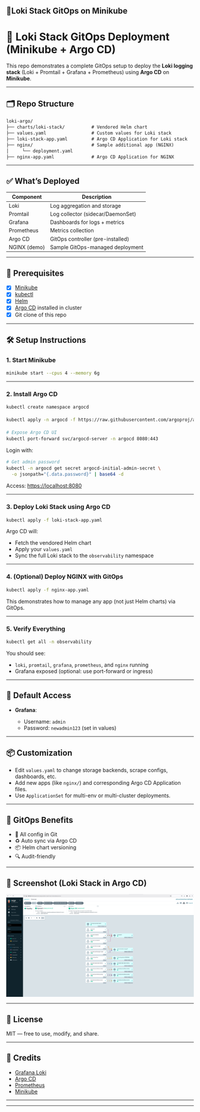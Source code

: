 ## 📘Loki Stack GitOps on Minikube


# 🚀 Loki Stack GitOps Deployment (Minikube + Argo CD)

This repo demonstrates a complete GitOps setup to deploy the **Loki logging stack** (Loki + Promtail + Grafana + Prometheus) using **Argo CD** on **Minikube**.

---

## 🗂️ Repo Structure
```
loki-argo/
├── charts/loki-stack/          # Vendored Helm chart
├── values.yaml                 # Custom values for Loki stack
├── loki-stack-app.yaml         # Argo CD Application for Loki stack
├── nginx/                      # Sample additional app (NGINX)
│     └── deployment.yaml
├── nginx-app.yaml              # Argo CD Application for NGINX
```

---

## ✅ What’s Deployed

| Component    | Description                       |
|--------------|-----------------------------------|
| Loki         | Log aggregation and storage       |
| Promtail     | Log collector (sidecar/DaemonSet) |
| Grafana      | Dashboards for logs + metrics     |
| Prometheus   | Metrics collection                 |
| Argo CD      | GitOps controller (pre-installed) |
| NGINX (demo) | Sample GitOps-managed deployment  |

---

## 🚀 Prerequisites

- [x] [Minikube](https://minikube.sigs.k8s.io/)
- [x] [kubectl](https://kubernetes.io/docs/tasks/tools/)
- [x] [Helm](https://helm.sh/)
- [x] [Argo CD](https://argo-cd.readthedocs.io/) installed in cluster
- [x] Git clone of this repo

---

## 🛠️ Setup Instructions

### 1. Start Minikube

```bash
minikube start --cpus 4 --memory 6g
````

---

### 2. Install Argo CD

```bash
kubectl create namespace argocd

kubectl apply -n argocd -f https://raw.githubusercontent.com/argoproj/argo-cd/stable/manifests/install.yaml

# Expose Argo CD UI
kubectl port-forward svc/argocd-server -n argocd 8080:443
```

Login with:

```bash
# Get admin password
kubectl -n argocd get secret argocd-initial-admin-secret \
  -o jsonpath="{.data.password}" | base64 -d
```

Access: [https://localhost:8080](https://localhost:8080)

---

### 3. Deploy Loki Stack using Argo CD

```bash
kubectl apply -f loki-stack-app.yaml
```

Argo CD will:

* Fetch the vendored Helm chart
* Apply your `values.yaml`
* Sync the full Loki stack to the `observability` namespace

---

### 4. (Optional) Deploy NGINX with GitOps

```bash
kubectl apply -f nginx-app.yaml
```

This demonstrates how to manage any app (not just Helm charts) via GitOps.

---

### 5. Verify Everything

```bash
kubectl get all -n observability
```

You should see:

* `loki`, `promtail`, `grafana`, `prometheus`, and `nginx` running
* Grafana exposed (optional: use port-forward or ingress)

---

## 🔐 Default Access

* **Grafana**:

  * Username: `admin`
  * Password: `newadmin123` (set in values)

---

## 📦 Customization

* Edit `values.yaml` to change storage backends, scrape configs, dashboards, etc.
* Add new apps (like `nginx/`) and corresponding Argo CD Application files.
* Use `ApplicationSet` for multi-env or multi-cluster deployments.

---

## 🧠 GitOps Benefits

* 🔄 All config in Git
* ♻️ Auto sync via Argo CD
* 📦 Helm chart versioning
* 🔍 Audit-friendly

---

## 📸 Screenshot (Loki Stack in Argo CD)

![Loki Stack Argo CD Screenshot](./assets/loki-argocd.png)

---

## 📜 License

MIT — free to use, modify, and share.

---

## 🙌 Credits

* [Grafana Loki](https://grafana.com/oss/loki/)
* [Argo CD](https://argo-cd.readthedocs.io/)
* [Prometheus](https://prometheus.io/)
* [Minikube](https://minikube.sigs.k8s.io/)


-----
-----
